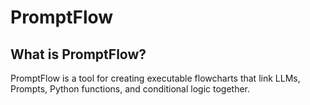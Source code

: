# PromptFlow

## What is PromptFlow?

PromptFlow is a tool for creating executable flowcharts that link LLMs, Prompts, Python functions, and conditional logic together. 